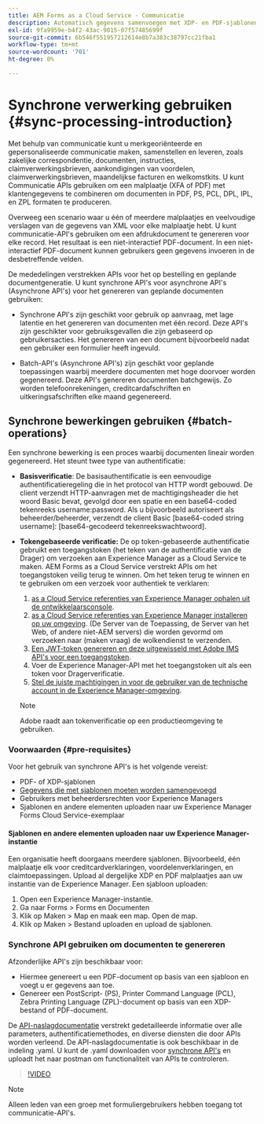```yaml
---
title: AEM Forms as a Cloud Service - Communicatie
description: Automatisch gegevens samenvoegen met XDP- en PDF-sjablonen of uitvoer genereren in PCL-, ZPL- en PostScript-indelingen
exl-id: 9fa9959e-b4f2-43ac-9015-07f57485699f
source-git-commit: 6b546f551957212614e8b7a383c38797cc21fba1
workflow-type: tm+mt
source-wordcount: '701'
ht-degree: 0%

---
```



# Synchrone verwerking gebruiken {#sync-processing-introduction}

Met behulp van communicatie kunt u merkgeoriënteerde en gepersonaliseerde communicatie maken, samenstellen en leveren, zoals zakelijke correspondentie, documenten, instructies, claimverwerkingsbrieven, aankondigingen van voordelen, claimverwerkingsbrieven, maandelijkse facturen en welkomstkits. U kunt Communicatie APIs gebruiken om een malplaatje (XFA of PDF) met klantengegevens te combineren om documenten in PDF, PS, PCL, DPL, IPL, en ZPL formaten te produceren.

Overweeg een scenario waar u één of meerdere malplaatjes en veelvoudige verslagen van de gegevens van XML voor elke malplaatje hebt. U kunt communicatie-API&#39;s gebruiken om een afdrukdocument te genereren voor elke record. <!-- You can also combine the records into a single document. --> Het resultaat is een niet-interactief PDF-document. In een niet-interactief PDF-document kunnen gebruikers geen gegevens invoeren in de desbetreffende velden.


De mededelingen verstrekken APIs voor het op bestelling en geplande documentgeneratie. U kunt synchrone API&#39;s voor asynchrone API&#39;s (Asynchrone API&#39;s) voor het genereren van geplande documenten gebruiken:

* Synchrone API&#39;s zijn geschikt voor gebruik op aanvraag, met lage latentie en het genereren van documenten met één record. Deze API&#39;s zijn geschikter voor gebruiksgevallen die zijn gebaseerd op gebruikersacties. Het genereren van een document bijvoorbeeld nadat een gebruiker een formulier heeft ingevuld.

* Batch-API&#39;s (Asynchrone API&#39;s) zijn geschikt voor geplande toepassingen waarbij meerdere documenten met hoge doorvoer worden gegenereerd. Deze API&#39;s genereren documenten batchgewijs. Zo worden telefoonrekeningen, creditcardafschriften en uitkeringsafschriften elke maand gegenereerd.

## Synchrone bewerkingen gebruiken {#batch-operations}

Een synchrone bewerking is een proces waarbij documenten lineair worden gegenereerd. Het steunt twee type van authentificatie:

* **Basisverificatie**: De basisauthentificatie is een eenvoudige authentificatieregeling die in het protocol van HTTP wordt gebouwd. De client verzendt HTTP-aanvragen met de machtigingsheader die het woord Basic bevat, gevolgd door een spatie en een base64-coded tekenreeks username:password. Als u bijvoorbeeld autoriseert als beheerder/beheerder, verzendt de client Basic [base64-coded string username]: [base64-gecodeerd tekenreekswachtwoord].

* **Tokengebaseerde verificatie:** De op token-gebaseerde authentificatie gebruikt een toegangstoken (het teken van de authentificatie van de Drager) om verzoeken aan Experience Manager as a Cloud Service te maken. AEM Forms as a Cloud Service verstrekt APIs om het toegangstoken veilig terug te winnen. Om het teken terug te winnen en te gebruiken om een verzoek voor authentiek te verklaren:

   1. [as a Cloud Service referenties van Experience Manager ophalen uit de ontwikkelaarsconsole](https://experienceleague.adobe.com/docs/experience-manager-learn/getting-started-with-aem-headless/authentication/service-credentials.html).
   1. [as a Cloud Service referenties van Experience Manager installeren op uw omgeving](https://experienceleague.adobe.com/docs/experience-manager-learn/getting-started-with-aem-headless/authentication/service-credentials.html). (De Server van de Toepassing, de Server van het Web, of andere niet-AEM servers) die worden gevormd om verzoeken naar (maken vraag) de wolkendienst te verzenden.
   1. [Een JWT-token genereren en deze uitgewisseld met Adobe IMS API&#39;s voor een toegangstoken](https://experienceleague.adobe.com/docs/experience-manager-learn/getting-started-with-aem-headless/authentication/service-credentials.html).
   1. Voer de Experience Manager-API met het toegangstoken uit als een token voor Dragerverificatie.
   1. [Stel de juiste machtigingen in voor de gebruiker van de technische account in de Experience Manager-omgeving](https://experienceleague.adobe.com/docs/experience-manager-learn/getting-started-with-aem-headless/authentication/service-credentials.html?lang=en#configure-access-in-aem).

   >[!NOTE]
   >
   >Adobe raadt aan tokenverificatie op een productieomgeving te gebruiken.

### Voorwaarden {#pre-requisites}

Voor het gebruik van synchrone API&#39;s is het volgende vereist:

* PDF- of XDP-sjablonen
* [Gegevens die met sjablonen moeten worden samengevoegd](#form-data)
* Gebruikers met beheerdersrechten voor Experience Managers
* Sjablonen en andere elementen uploaden naar uw Experience Manager Forms Cloud Service-exemplaar

#### Sjablonen en andere elementen uploaden naar uw Experience Manager-instantie

Een organisatie heeft doorgaans meerdere sjablonen. Bijvoorbeeld, één malplaatje elk voor creditcardverklaringen, voordelenverklaringen, en claimtoepassingen. Upload al dergelijke XDP en PDF malplaatjes aan uw instantie van de Experience Manager. Een sjabloon uploaden:

1. Open een Experience Manager-instantie.
1. Ga naar Forms > Forms en Documenten
1. Klik op Maken > Map en maak een map. Open de map.
1. Klik op Maken > Bestand uploaden en upload de sjablonen.

### Synchrone API gebruiken om documenten te genereren

Afzonderlijke API&#39;s zijn beschikbaar voor:

* Hiermee genereert u een PDF-document op basis van een sjabloon en voegt u er gegevens aan toe.
* Genereer een PostScript- (PS), Printer Command Language (PCL), Zebra Printing Language (ZPL)-document op basis van een XDP-bestand of PDF-document.

De [API-naslagdocumentatie](https://www.adobe.io/experience-manager-forms-cloud-service-developer-reference/api/sync/#tag/Communications-Services) verstrekt gedetailleerde informatie over alle parameters, authentificatiemethodes, en diverse diensten die door APIs worden verleend. De API-naslagdocumentatie is ook beschikbaar in de indeling .yaml. U kunt de .yaml downloaden voor [synchrone API&#39;s](assets/sync.yaml) en uploadt het naar postman om functionaliteit van APIs te controleren.

>[!VIDEO](https://video.tv.adobe.com/v/335771)

>[!NOTE]
>
>Alleen leden van een groep met formuliergebruikers hebben toegang tot communicatie-API&#39;s.

